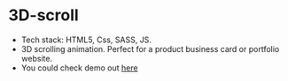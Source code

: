 # 3D-scroll
- Tech stack: HTML5, Css, SASS, JS.
- 3D scrolling animation. Perfect for a product business card or portfolio website.
- You could check demo out [here](https://3-d-scroll-five.vercel.app/)
